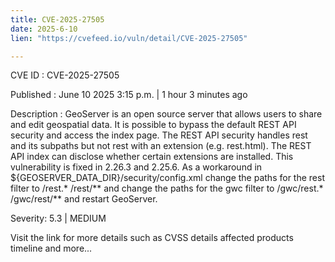 ```yaml
---
title: CVE-2025-27505
date: 2025-6-10
lien: "https://cvefeed.io/vuln/detail/CVE-2025-27505"

---
```


CVE ID : CVE-2025-27505

Published :  June 10
2025
3:15 p.m. | 1 hour
3 minutes ago

Description : GeoServer is an open source server that allows users to share and edit geospatial data. It is possible to bypass the default REST API security and access the index page. The REST API security handles rest and its subpaths but not rest with an extension (e.g.
rest.html). The REST API index can disclose whether certain extensions are installed. This vulnerability is fixed in 2.26.3 and 2.25.6. As a workaround
in ${GEOSERVER_DATA_DIR}/security/config.xml
change the paths for the rest filter to /rest.*
/rest/** and change the paths for the gwc filter to /gwc/rest.*
/gwc/rest/** and restart GeoServer.

Severity: 5.3 | MEDIUM

Visit the link for more details
such as CVSS details
affected products
timeline
and more...
